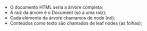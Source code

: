 * O documento HTML seria a árvore completa;
* A raiz da árvore é o Document (só a uma raiz);
* Cada elemento da árvore chamamos de node (nó);
* Conteúdos como texto são chamados de leaf nodes (as folhas);